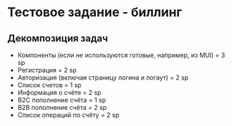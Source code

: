 # Тестовое задание - биллинг

## Декомпозиция задач

- Компоненты (если не используются готовые, например, из MUI) = 3 sp
- Регистрация = 2 sp
- Авторизация (включая страницу логина и логаут) = 2 sp
- Список счетов = 1 sp
- Информация о счёте = 2 sp
- B2C пополнение счёта = 1 sp
- B2B пополнение счёта = 2 sp
- Список операций по счёту = 2 sp
